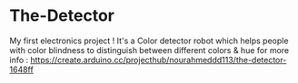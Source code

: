 # The-Detector
My first electronics project !  It's a Color detector robot which helps people with color blindness to distinguish between different colors &amp; hue
for more info : https://create.arduino.cc/projecthub/nourahmeddd113/the-detector-1648ff
